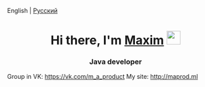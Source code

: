 English | [Русский](README_RU.md) <br>
<h1 align="center">Hi there, I'm <a href="https://daniilshat.ru/" target="_blank">Maxim</a> 
<img src="https://github.com/blackcater/blackcater/raw/main/images/Hi.gif" height="32"/></h1>
<h3 align="center">Java developer</h3>

Group in VK: https://vk.com/m_a_product
My site: http://maprod.ml
